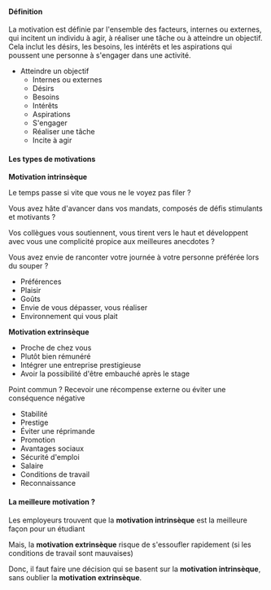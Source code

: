 
#### Définition

La motivation est définie par l'ensemble des facteurs, internes ou externes, qui incitent un individu à agir, à réaliser une tâche ou à atteindre un objectif. Cela inclut les désirs, les besoins, les intérêts et les aspirations qui poussent une personne à s'engager dans une activité.

-  Atteindre un objectif
	-  Internes ou externes
	-  Désirs
	-  Besoins
	-  Intérêts
	-  Aspirations
	-  S'engager
	-  Réaliser une tâche
	-  Incite à agir

#### Les types de motivations

**Motivation intrinsèque**

Le temps passe si vite que vous ne le voyez pas filer ? 

Vous avez hâte d'avancer dans vos mandats, composés de défis stimulants et motivants ? 

Vos collègues vous soutiennent, vous tirent vers le haut et développent avec vous une complicité propice aux meilleures anecdotes ?

Vous avez envie de ranconter votre journée à votre personne préférée lors du souper ? 

-  Préférences
-  Plaisir
-  Goûts
-  Envie de vous dépasser, vous réaliser
-  Environnement qui vous plait


**Motivation extrinsèque**

-  Proche de chez vous
-  Plutôt bien rémunéré
-  Intégrer une entreprise prestigieuse
-  Avoir la possibilité d'être embauché après le stage

Point commun ? Recevoir une récompense externe ou éviter une conséquence négative

-  Stabilité
-  Prestige
-  Éviter une réprimande
-  Promotion
-  Avantages sociaux
-  Sécurité d'emploi
-  Salaire
-  Conditions de travail
-  Reconnaissance

#### La meilleure motivation ?

Les employeurs trouvent que la **motivation intrinsèque** est la meilleure façon pour un étudiant 

Mais, la **motivation extrinsèque** risque de s'essoufler rapidement (si les conditions de travail sont mauvaises)

Donc, il faut faire une décision qui se basent sur la **motivation intrinsèque**, sans oublier la **motivation extrinsèque**.

